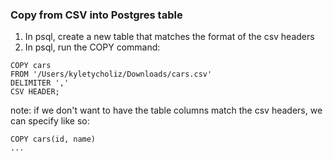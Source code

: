 
### Copy from CSV into Postgres table
1. In psql, create a new table that matches the format of the csv headers
2. In psql, run the COPY command:
```
COPY cars
FROM '/Users/kyletycholiz/Downloads/cars.csv' 
DELIMITER ',' 
CSV HEADER;
```
note: if we don't want to have the table columns match the csv headers, we can specify like so:
```
COPY cars(id, name)
...
```
